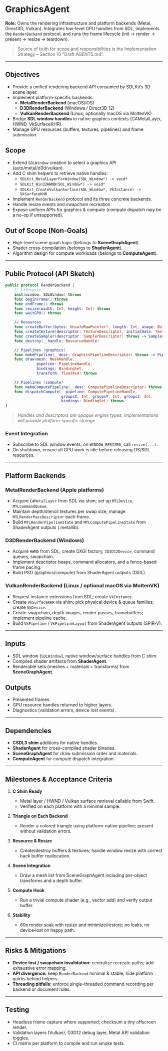 # GraphicsAgent

**Role:** Owns the rendering infrastructure and platform backends (Metal, Direct3D, Vulkan). Integrates low-level GPU handles from SDL, implements the `RenderBackend` protocol, and runs the frame lifecycle (init → render → present → resize → teardown).  

> Source of truth for scope and responsibilities is the Implementation Strategy – Section 10 “Draft AGENTS.md”.

---

## Objectives
- Provide a unified rendering backend API consumed by SDLKit’s 3D scene layer.
- Implement platform-specific backends:
  - **MetalRenderBackend** (macOS/iOS)
  - **D3DRenderBackend** (Windows / Direct3D 12)
  - **VulkanRenderBackend** (Linux; optionally macOS via MoltenVK)
- Bridge **SDL window handles** to native graphics contexts (CAMetalLayer, HWND, VkSurfaceKHR).
- Manage GPU resources (buffers, textures, pipelines) and frame submission.

## Scope
- Extend `SDLWindow` creation to select a graphics API (auto/metal/d3d/vulkan).
- Add C shim helpers to retrieve native handles:
  - `SDLKit_MetalLayerForWindow(SDL_Window*) -> void*`
  - `SDLKit_Win32HWND(SDL_Window*) -> void*`
  - `SDLKit_CreateVulkanSurface(SDL_Window*, VkInstance) -> VkSurfaceKHR`
- Implement `RenderBackend` protocol and its three concrete backends.
- Handle resize events and swapchain recreation.
- Expose uniform APIs for graphics & compute (compute dispatch may be a no-op if unsupported).

## Out of Scope (Non‑Goals)
- High-level scene graph logic (belongs to **SceneGraphAgent**).
- Shader cross-compilation (belongs to **ShaderAgent**).
- Algorithm design for compute workloads (belongs to **ComputeAgent**).

---

## Public Protocol (API Sketch)

```swift
public protocol RenderBackend {
    // Lifecycle
    init(window: SDLWindow) throws
    func beginFrame() throws
    func endFrame() throws
    func resize(width: Int, height: Int) throws
    func waitGPU() throws

    // Resources
    func createBuffer(bytes: UnsafeRawPointer?, length: Int, usage: BufferUsage) throws -> BufferHandle
    func createTexture(descriptor: TextureDescriptor, initialData: TextureInitialData?) throws -> TextureHandle
    func createSampler(descriptor: SamplerDescriptor) throws -> SamplerHandle
    func destroy(_ handle: ResourceHandle)

    // Pipelines (graphics)
    func makePipeline(_ desc: GraphicsPipelineDescriptor) throws -> PipelineHandle
    func draw(mesh: MeshHandle,
              pipeline: PipelineHandle,
              bindings: BindingSet,
              transform: float4x4) throws

    // Pipelines (compute)
    func makeComputePipeline(_ desc: ComputePipelineDescriptor) throws -> ComputePipelineHandle
    func dispatchCompute(_ pipeline: ComputePipelineHandle,
                         groupsX: Int, groupsY: Int, groupsZ: Int,
                         bindings: BindingSet) throws
}
```

> *Handles and descriptors are opaque engine types; implementations will provide platform-specific storage.*

### Event Integration

- Subscribe to SDL window events; on `WINDOW_RESIZED`, call `resize(...)`.
- On shutdown, ensure all GPU work is idle before releasing OS/SDL resources.

---

## Platform Backends

### MetalRenderBackend (Apple platforms)
- Acquire `CAMetalLayer` from SDL via shim; set up `MTLDevice`, `MTLCommandQueue`.
- Maintain depth/stencil textures per swap size; manage `MTLRenderPassDescriptor` each frame.
- Build `MTLRenderPipelineState` and `MTLComputePipelineState` from ShaderAgent outputs (.metallib).

### D3DRenderBackend (Windows)
- Acquire `HWND` from SDL; create DXGI factory, `ID3D12Device`, command queues, swapchain.
- Implement descriptor heaps, command allocators, and a fence-based frame pacing.
- Build PSO (graphics/compute) from ShaderAgent outputs (DXIL).

### VulkanRenderBackend (Linux / optional macOS via MoltenVK)
- Request instance extensions from SDL; create `VkInstance`.
- Create `VkSurfaceKHR` via shim; pick physical device & queue families; create `VkDevice`.
- Create swapchain, depth images, render passes, framebuffers; implement pipeline cache.
- Build `VkPipeline` / `VkPipelineLayout` from ShaderAgent outputs (SPIR‑V).

---

## Inputs
- SDL window (`SDLWindow`), native window/surface handles from C shim.
- Compiled shader artifacts from **ShaderAgent**.
- Renderable sets (meshes + materials + transforms) from **SceneGraphAgent**.

## Outputs
- Presented frames.
- GPU resource handles returned to higher layers.
- Diagnostics (validation errors, device lost events).

---

## Dependencies
- **CSDL3 shim** additions for native handles.
- **ShaderAgent** for cross-compiled shader binaries.
- **SceneGraphAgent** for draw submission order and materials.
- **ComputeAgent** for compute dispatch integration.

---

## Milestones & Acceptance Criteria

1) **C Shim Ready**
   - Metal layer / HWND / Vulkan surface retrieval callable from Swift.
   - Verified on each platform with a minimal sample.

2) **Triangle on Each Backend**
   - Render a colored triangle using platform-native pipeline; present without validation errors.

3) **Resource & Resize**
   - Create/destroy buffers & textures; handle window resize with correct back buffer reallocation.

4) **Scene Integration**
   - Draw a mesh list from SceneGraphAgent including per-object transforms and a depth buffer.

5) **Compute Hook**
   - Run a trivial compute shader (e.g., vector add) and verify output buffer.

6) **Stability**
   - 60s render soak with resize and minimize/restore; no leaks, no device‑lost on happy path.

---

## Risks & Mitigations
- **Device lost / swapchain invalidation:** centralize recreate paths; add exhaustive error mapping.
- **API divergence:** keep `RenderBackend` minimal & stable; hide platform quirks behind helpers.
- **Threading pitfalls:** enforce single-threaded command recording per backend or document rules.

---

## Testing
- Headless frame capture where supported; checksum a tiny offscreen render.
- Validation layers (Vulkan), D3D12 debug layer, Metal API validation toggles.
- CI matrix per platform to compile and run smoke tests.

